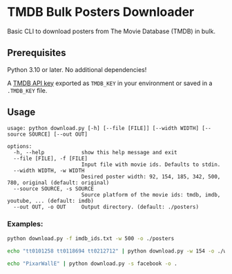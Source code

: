 # TMDB Bulk Posters Downloader

Basic CLI to download posters from The Movie Database (TMDB) in bulk.

## Prerequisites

Python 3.10 or later. No additional dependencies! 

A [TMDB API key](https://www.themoviedb.org/documentation/api) exported as `TMDB_KEY` in your
environment or saved in a `.TMDB_KEY` file.

## Usage

```
usage: python download.py [-h] [--file [FILE]] [--width WIDTH] [--source SOURCE] [--out OUT]

options:
  -h, --help            show this help message and exit
  --file [FILE], -f [FILE]
                        Input file with movie ids. Defaults to stdin.
  --width WIDTH, -w WIDTH
                        Desired poster width: 92, 154, 185, 342, 500, 780, original (default: original)
  --source SOURCE, -s SOURCE
                        Source platform of the movie ids: tmdb, imdb, youtube, ... (default: imdb)
  --out OUT, -o OUT     Output directory. (default: ./posters)
```

### Examples:

```bash
python download.py -f imdb_ids.txt -w 500 -o ./posters
```

```bash
echo "tt0101258 tt0118694 tt0212712" | python download.py -w 154 -o ./wkw_thumbnails
```

```bash
echo "PixarWallE" | python download.py -s facebook -o .
```
